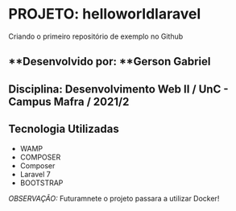 # **PROJETO: helloworldlaravel**
Criando o primeiro repositório de exemplo no Github

## **Desenvolvido por: **Gerson Gabriel
## **Disciplina:** Desenvolvimento Web II / UnC - Campus Mafra / 2021/2

## **Tecnologia Utilizadas**
* WAMP
* COMPOSER
* Composer
* Laravel 7
* BOOTSTRAP 

_OBSERVAÇÃO:_ Futuramnete o projeto passara a utilizar Docker!
